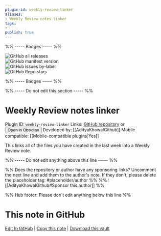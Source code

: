 ```yaml
---
plugin-id: weekly-review-linker
aliases:
- Weekly Review notes linker
tags: 
- 
publish: true
---
```


%% ----- Badges ----- %%

![GitHub all releases](https://img.shields.io/github/downloads/AdityaKhowalGithub/weekly-review-notes-linker/total?color=573E7A&logo=github&style=for-the-badge)   
![GitHub manifest version](https://img.shields.io/github/manifest-json/v/AdityaKhowalGithub/weekly-review-notes-linker?color=573E7A&logo=github&style=for-the-badge)   
![GitHub issues by-label](https://img.shields.io/github/issues/AdityaKhowalGithub/weekly-review-notes-linker/help%20wanted?color=573E7A&logo=github&style=for-the-badge)   
![GitHub Repo stars](https://img.shields.io/github/stars/AdityaKhowalGithub/weekly-review-notes-linker?color=573E7A&logo=github&style=for-the-badge)

%% ----- Badges ----- %%

%% ----- Do not edit this section ----- %%

# Weekly Review notes linker

Plugin ID: `weekly-review-linker`
Links: [GitHub repository](https://github.com/AdityaKhowalGithub/weekly-review-notes-linker) or [<button id=HH>Open in Obsidian</button>](obsidian://show-plugin?id=weekly-review-linker)
Developed by: [[AdityaKhowalGithub]]
Mobile compatible: [[Mobile-compatible plugins|Yes]]

This links all of the files you have created in the last week into a Weekly Review note.

%% ----- Do not edit anything above this line ----- %% 

%% Does the repository or author have any sponsoring links? Uncomment the next line and add them to the author's note. If they don't, please delete the placeholder tag: #placeholder/author %%
%% ![[AdityaKhowalGithub#Sponsor this author]] %%

%% Hub footer: Please don't edit anything below this line %%

# This note in GitHub

<span class="git-footer">[Edit In GitHub](https://github.dev/obsidian-community/obsidian-hub/blob/main/02%20-%20Community%20Expansions/02.05%20All%20Community%20Expansions/Plugins/weekly-review-linker.md "git-hub-edit-note") | [Copy this note](https://raw.githubusercontent.com/obsidian-community/obsidian-hub/main/02%20-%20Community%20Expansions/02.05%20All%20Community%20Expansions/Plugins/weekly-review-linker.md "git-hub-copy-note") | [Download this vault](https://github.com/obsidian-community/obsidian-hub/archive/refs/heads/main.zip "git-hub-download-vault") </span>
